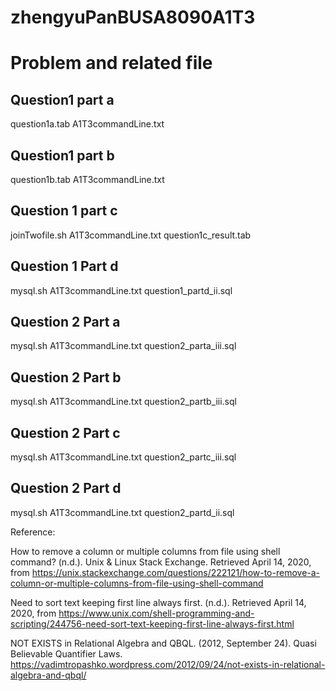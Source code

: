 # zhengyuPanBUSA8090A1T3

# Problem and related file

## Question1 part a

question1a.tab
A1T3commandLine.txt


## Question1 part b

question1b.tab
A1T3commandLine.txt

## Question 1 part c

joinTwofile.sh
A1T3commandLine.txt
question1c_result.tab

## Question 1 Part d

mysql.sh
A1T3commandLine.txt
question1_partd_ii.sql

## Question 2 Part a

mysql.sh
A1T3commandLine.txt
question2_parta_iii.sql


## Question 2 Part b

mysql.sh
A1T3commandLine.txt
question2_partb_iii.sql

## Question 2 Part c

mysql.sh
A1T3commandLine.txt
question2_partc_iii.sql

## Question 2 Part d

mysql.sh
A1T3commandLine.txt
question2_partd_ii.sql

Reference:

How to remove a column or multiple columns from file using shell command? (n.d.). Unix & Linux Stack Exchange. Retrieved April 14, 2020, from https://unix.stackexchange.com/questions/222121/how-to-remove-a-column-or-multiple-columns-from-file-using-shell-command

Need to sort text keeping first line always first. (n.d.). Retrieved April 14, 2020, from https://www.unix.com/shell-programming-and-scripting/244756-need-sort-text-keeping-first-line-always-first.html

NOT EXISTS in Relational Algebra and QBQL. (2012, September 24). Quasi Believable Quantifier Laws. https://vadimtropashko.wordpress.com/2012/09/24/not-exists-in-relational-algebra-and-qbql/

